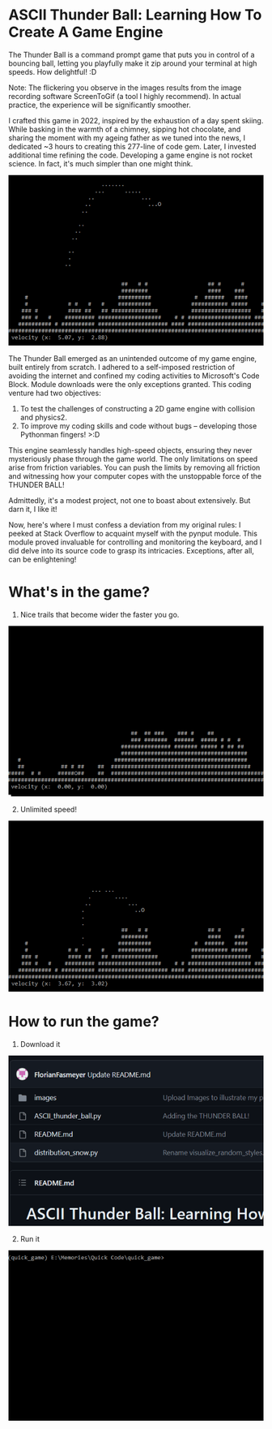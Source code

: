 # ASCII Thunder Ball: Learning How To Create A Game Engine

The Thunder Ball is a command prompt game that puts you in control of a bouncing ball, letting you playfully make it zip around your terminal at high speeds. How delightful! :D

Note: The flickering you observe in the images results from the image recording software ScreenToGif (a tool I highly recommend). In actual practice, the experience will be significantly smoother.

I crafted this game in 2022, inspired by the exhaustion of a day spent skiing. While basking in the warmth of a chimney, sipping hot chocolate, and sharing the moment with my ageing father as we tuned into the news, I dedicated ~3 hours to creating this 277-line of code gem. Later, I invested additional time refining the code. Developing a game engine is not rocket science. In fact, it's much simpler than one might think.

![nice_bounces.gif](https://github.com/FlorianFasmeyer/ASCII-Thunder-Ball/blob/main/images/nice_bounces.gif)

The Thunder Ball emerged as an unintended outcome of my game engine, built entirely from scratch. I adhered to a self-imposed restriction of avoiding the internet and confined my coding activities to Microsoft's Code Block. Module downloads were the only exceptions granted. This coding venture had two objectives:

1. To test the challenges of constructing a 2D game engine with collision and physics2.
2. To improve my coding skills and code without bugs – developing those Pythonman fingers! >:D

This engine seamlessly handles high-speed objects, ensuring they never mysteriously phase through the game world. The only limitations on speed arise from friction variables. You can push the limits by removing all friction and witnessing how your computer copes with the unstoppable force of the THUNDER BALL!

Admittedly, it's a modest project, not one to boast about extensively. But darn it, I like it!

Now, here's where I must confess a deviation from my original rules: I peeked at Stack Overflow to acquaint myself with the pynput module. This module proved invaluable for controlling and monitoring the keyboard, and I did delve into its source code to grasp its intricacies. Exceptions, after all, can be enlightening!

# What's in the game?
1. Nice trails that become wider the faster you go.

![nice_trails.gif](https://github.com/FlorianFasmeyer/ASCII-Thunder-Ball/blob/main/images/nice_trails.gif)

2. Unlimited speed!

![accumulate_speed.gif](https://github.com/FlorianFasmeyer/ASCII-Thunder-Ball/blob/main/images/accumulate_speed.gif)

# How to run the game?
1. Download it

![download_it.gif](https://github.com/FlorianFasmeyer/ASCII-Thunder-Ball/blob/main/images/download_it.gif)

2. Run it
   
![Download the fine and write "python ASCII_thunder_ball.py"](https://github.com/FlorianFasmeyer/ASCII-Thunder-Ball/blob/main/images/easy_to_run.gif)
